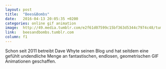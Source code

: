 ```yaml
---
layout: post
title:  "Bees&Bombs"
date:   2016-04-13 20:05:35 +0200
categories: online gif animation
image:  http://49.media.tumblr.com/e2f61d07599c15bf363d5344c7974c48/tumblr_o2pdrvKEHM1r2geqjo1_540.gif
link:   beesandbombs.tumblr.com
column: f1
---
```


Schon seit 2011 betreibt Dave Whyte seinen Blog und hat seitdem eine gefühlt undendliche Menge an fantastischen, endlosen, geometrischen GIF Animationen geschaffen.
